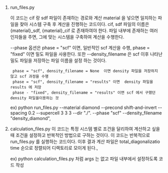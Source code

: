 1. run_files.py

    이 코드는 cif 랑 sdf 파일이 존재하는 경로와 계산 material 을 넣으면 일치하는 파일을 찾아 시스템 구축 후 계산을 진행하는 코드이다. 
    cif, sdf 파일의 이름은 {material}_sdf, {material}_cif 로 존재하여야 한다.
    파일 내부에 존재하는 여러 인자들을 주면, 그에 맞는 시스템을 구축하여 계산을 수행한다. 

    --phase 옵션은 phase = "scf" 이면, 일반적인 scf 계산을 수행, phase = "fixed" 이면 밀도 파일을 사용한다. 또한 --density_filename 은 scf 이후 나타난 밀도 파일을 저장하는 파일 이름을 설정 하는 것이다.

        phase = "scf", density_filename = None  이면 density 파일을 저장하지 않고 scf 과정을 수행
        phase = "scf", density_filename = "results" 이면  density 파일을 results 에 저장
        phase - "fixed", density_filename = "results" 이면 scf 에서 구했던 density 파일을이용하는 것  

    ex) python run_files.py --material diamond --precond shift-and-invert --spacing 0.2 --supercell 3 3 3 --dir "./". --phase "scf" --density_filename "density_diamond", 


2. calculation_files.py
    이 코드는 특정 시스템 별로 조건을 달리하여 계산하고 싶을 때 조건을 설정하고 반복적인 방법으로 구하는 것이다. 이 코드는 반복적으로 run_files.py 를 실행하는 코드이다. 이후 결과 계산 파일은 total_diagonalizatio time 순으로 정렬되어 디랙토리로 모이게 된다.,

    ex) python calculation_files.py  처럼 args 는 없고 파일 내부에서 설정하도록 코드 작성 

